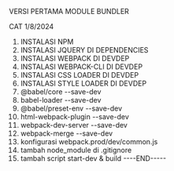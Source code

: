 VERSI PERTAMA MODULE BUNDLER

CAT
1/8/2024

1. INSTALASI NPM
2. INSTALASI JQUERY DI DEPENDENCIES
3. INSTALASI WEBPACK DI DEVDEP
4. INSTALASI WEBPACK-CLI DI DEVDEP
5. INSTALASI CSS LOADER DI DEVDEP
6. INSTALASI STYLE LOADER DI DEVDEP
7. @babel/core --save-dev
8. babel-loader --save-dev
9. @babel/preset-env --save-dev
10. html-webpack-plugin --save-dev
11. webpack-dev-server --save-dev
12. webpack-merge --save-dev
13. konfigurasi webpack.prod/dev/common.js
14. tambah node_module di .gitignore
15. tambah script start-dev & build
    ----END-----
